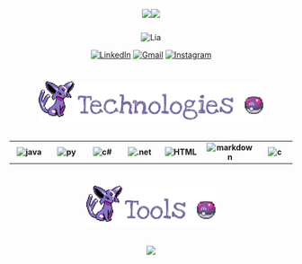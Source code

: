 
<p align="center">
    <a>
        <img width="40%" src = cutec.gif ><img width="40%" src = cutec.gif >
    <br><br>
    <img src="https://readme-typing-svg.demolab.com?font=Century&size=60&duration=2800&pause=2000&color=74679b&center=true&vCenter=true&width=940&height=80&lines=Lia's+GitHub" align="middle" alt="Lia">
</p>


<!--Contatos -->

<div align="center">

[![LinkedIn](https://img.shields.io/badge/LinkedIn-0077B5?style=for-the-badge&logo=linkedin&logoColor=white&color=74679b)](https://www.linkedin.com/in/liandry/) [![Gmail](https://img.shields.io/badge/Gmail-333333?style=for-the-badge&logo=gmail&logoColor=white&color=74679b)](mailto:jvictoriasilva.contato@gmail.com) [![Instagram](https://img.shields.io/badge/-Instagram-%23E4405F?style=for-the-badge&logo=instagram&logoColor=white&color=74679b)](https://www.instagram.com/cutennbad/)

</div>

<div align="center">
  <h4><font color="gray" face="Century"> </font></h4>
</div>

#

<!-- Tecnologias -->

<div align="center">
    <img src="tech.png" width="400"/><b>
</div>

<br>

<table align="center">

  <tr>
    <td align="center" width="100">
        <img src="https://skillicons.dev/icons?i=java&theme=dark" width="50" height="50" alt="java" />
    </td>
    <td align="center" width="100">
        <img src="https://skillicons.dev/icons?i=python&theme=dark" width="50" height="50" alt="py" />
    </td>
    <td align="center" width="100">
        <img src="https://skillicons.dev/icons?i=cs&theme=light" width="50" height="50" alt="c#" />
    </td>
    <td align="center"  width="100">
        <img src="https://skillicons.dev/icons?i=dotnet" width="50" height="50" alt=".net" />
    </td>
     <td align="center"  width="100">
        <img src="https://skillicons.dev/icons?i=html" width="50" height="50" alt="HTML" />
    </td>
    <td align="center" width="100">
        <img src="https://skillicons.dev/icons?i=md&theme=light" width="50" height="50" alt="markdown" />
    </td>
    <td align="center" width="100">
        <img src="https://skillicons.dev/icons?i=c&theme=light" width="50" height="50" alt="c" />
    </td>
</tr>
</table>

#

<!-- Ferramentas -->

<div align="center">
    <img src="tools.png" width="230"/><b>
</div>
<br> 

<p align="center"style="aling:center" width="81" style="width: 70px; height: 81px; margin-right: 6px; margin-bottom: 0px;">
  <a href="https://skillicons.dev">
    <img width = "600"src = https://skillicons.dev/icons?i=git,pycharm,idea,rider,eclipse,linux,bun,vscode,notion,nodejs,figma,postman&theme=light />
  </a>
</p>


